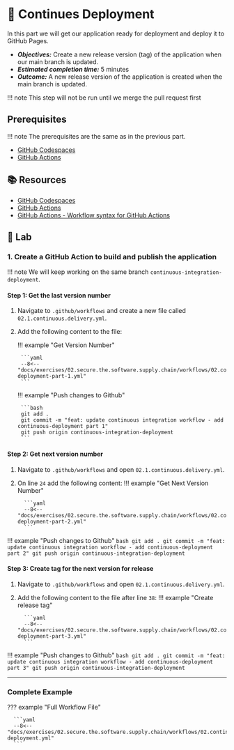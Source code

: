 # :test_tube: Continues Deployment

In this part we will get our application ready for deployment and deploy it to GitHub Pages.

- _**Objectives:**_ Create a new release version (tag) of the application when our main branch is updated.
- _**Estimated completion time:**_ 5 minutes
- _**Outcome:**_ A new release version of the application is created when the main branch is updated.

!!! note
    This step will not be run until we merge the pull request first

## Prerequisites

!!! note
    The prerequisites are the same as in the previous part.

- [GitHub Codespaces](https://docs.github.com/en/codespaces)
- [GitHub Actions](https://docs.github.com/en/actions)

## :books: Resources

- [GitHub Codespaces](https://docs.github.com/en/codespaces)
- [GitHub Actions](https://docs.github.com/en/actions)
- [GitHub Actions - Workflow syntax for GitHub Actions](https://docs.github.com/en/actions/reference/workflow-syntax-for-github-actions)

## :pencil: Lab

### 1. Create a GitHub Action to build and publish the application

!!! note
    We will keep working on the same branch `continuous-integration-deployment`.

#### Step 1: Get the last version number

1. Navigate to `.github/workflows` and create a new file called `02.1.continuous.delivery.yml`.
2. Add the following content to the file:

    !!! example "Get Version Number"

        ```yaml
        --8<-- "docs/exercises/02.secure.the.software.supply.chain/workflows/02.continuous-deployment-part-1.yml"
        ```

    !!! example "Push changes to Github"

        ```bash
        git add .
        git commit -m "feat: update continuous integration workflow - add continuous-deployment part 1"
        git push origin continuous-integration-deployment
        ```

#### Step 2: Get next version number

1.  Navigate to `.github/workflows` and open `02.1.continuous.delivery.yml`.
2.  On line `24` add the following content:
    !!! example "Get Next Version Number"

          ```yaml
          --8<-- "docs/exercises/02.secure.the.software.supply.chain/workflows/02.continuous-deployment-part-2.yml"
          ```

!!! example "Push changes to Github"
`bash
       git add .
       git commit -m "feat: update continuous integration workflow - add continuous-deployment part 2"
       git push origin continuous-integration-deployment
      `

#### Step 3: Create tag for the next version for release

1.  Navigate to `.github/workflows` and open `02.1.continuous.delivery.yml`.
2.  Add the following content to the file after line `38`:
    !!! example "Create release tag"

          ```yaml
          --8<-- "docs/exercises/02.secure.the.software.supply.chain/workflows/02.continuous-deployment-part-3.yml"
          ```

!!! example "Push changes to Github"
`bash
       git add .
       git commit -m "feat: update continuous integration workflow - add continuous-deployment part 3"
       git push origin continuous-integration-deployment
      `

---

### Complete Example

??? example "Full Workflow File"

      ```yaml
      --8<-- "docs/exercises/02.secure.the.software.supply.chain/workflows/02.continuous-deployment.yml"
      ```
